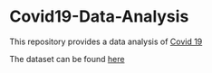 # Covid19-Data-Analysis

This repository provides a data analysis of [Covid 19](https://www.who.int/health-topics/coronavirus)

The dataset can be found [here](https://www.kaggle.com/imdevskp/corona-virus-report#covid_19_clean_complete.csv)
